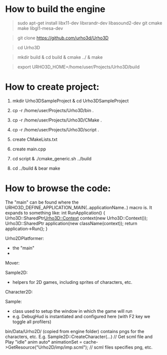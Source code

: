 # How to build the engine

> sudo apt-get install libx11-dev libxrandr-dev libasound2-dev git cmake make libgl1-mesa-dev

> git clone https://github.com/urho3d/Urho3D

> cd Urho3D

> mkdir build & cd build & cmake ../ & make

> export URHO3D_HOME=/home/user/Projects/Urho3D/build

# How to create project:

1. mkdir Urho3DSampleProject & cd Urho3DSampleProject

2. cp -r /home/user/Projects/Urho3D/bin .

3. cp -r /home/user/Projects/Urho3D/CMake .

4. cp -r /home/user/Projects/Urho3D/script .

5. create CMakeLists.txt

6. create main.cpp

7. cd script & ./cmake_generic.sh ../build

8. cd ../build & bear make

# How to browse the code:

The "main" can be found where the URHO3D_DEFINE_APPLICATION_MAIN(..applicationName..) macro is.
It expands to something like:
int RunApplication()
{
    Urho3D::SharedPtr<Urho3D::Context> context(new Urho3D::Context());
    Urho3D::SharedPtr<className> application(new className(context));
    return application->Run();
}

Urho2DPlatformer:
- the "main"
- 

Mover:

Sample2D:
- helpers for 2D games, including sprites of characters, etc.

Character2D:

Sample:
- class used to setup the window in which the game will run
- e.g. DebugHud is instantiated and configured here (with F2 key we toggle all profilers)

bin/Data/Urho2D/ (copied from engine folder) contains pngs for the characters, etc.
E.g.
Sample2D::CreateCharacter(...)
    // Get scml file and Play "idle" anim
    auto* animationSet = cache->GetResource<AnimationSet2D>("Urho2D/imp/imp.scml");
    // scml files specifies png, etc.

